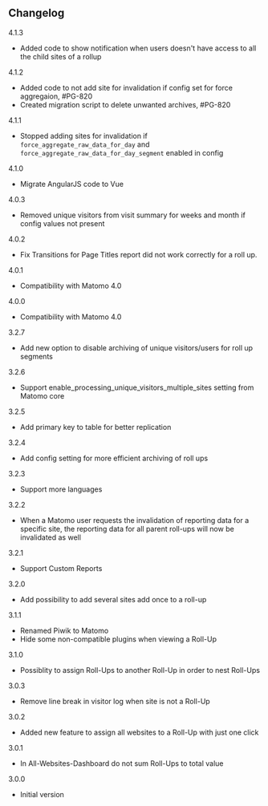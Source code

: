 ## Changelog

4.1.3
- Added code to show notification when users doesn't have access to all the child sites of a rollup

4.1.2
- Added code to not add site for invalidation if config set for force aggregaion, #PG-820
- Created migration script to delete unwanted archives, #PG-820

4.1.1
- Stopped adding sites for invalidation if `force_aggregate_raw_data_for_day` and `force_aggregate_raw_data_for_day_segment` enabled in config

4.1.0
- Migrate AngularJS code to Vue

4.0.3
- Removed unique visitors from visit summary for weeks and month if config values not present 

4.0.2
- Fix Transitions for Page Titles report did not work correctly for a roll up.

4.0.1
- Compatibility with Matomo 4.0

4.0.0
- Compatibility with Matomo 4.0

3.2.7
- Add new option to disable archiving of unique visitors/users for roll up segments

3.2.6
- Support enable_processing_unique_visitors_multiple_sites setting from Matomo core

3.2.5
- Add primary key to table for better replication

3.2.4
- Add config setting for more efficient archiving of roll ups

3.2.3
- Support more languages

3.2.2
- When a Matomo user requests the invalidation of reporting data for a specific site, the reporting data for all parent roll-ups will now be invalidated as well

3.2.1
- Support Custom Reports

3.2.0
- Add possibility to add several sites add once to a roll-up

3.1.1
 - Renamed Piwik to Matomo
 - Hide some non-compatible plugins when viewing a Roll-Up
 
3.1.0
 - Possiblity to assign Roll-Ups to another Roll-Up in order to nest Roll-Ups

3.0.3
 - Remove line break in visitor log when site is not a Roll-Up
 
3.0.2
 - Added new feature to assign all websites to a Roll-Up with just one click

3.0.1
 - In All-Websites-Dashboard do not sum Roll-Ups to total value

3.0.0
 - Initial version
